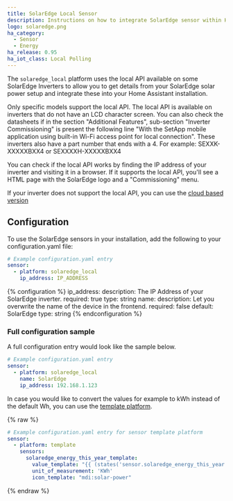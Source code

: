 ```yaml
---
title: SolarEdge Local Sensor
description: Instructions on how to integrate SolarEdge sensor within Home Assistant via Local API.
logo: solaredge.png
ha_category:
  - Sensor
  - Energy
ha_release: 0.95
ha_iot_class: Local Polling
---
```


The `solaredge_local` platform uses the local API available on some SolarEdge Inverters to allow you to get details from your SolarEdge solar power setup and integrate these into your Home Assistant installation.

Only specific models support the local API. The local API is available on inverters that do not have an LCD character screen. You can also  check the datasheets if in the section "Additional Features", sub-section "Inverter Commissioning" is present the following line "With the SetApp mobile application using built-in Wi-Fi access point for local connection". These inverters also have a part number that ends with a 4. For example: SEXXK-XXXXXBXX4 or SEXXXXH-XXXXXBXX4

You can check if the local API works by finding the IP address of your inverter and visiting it in a browser. If it supports the local API, you'll see a HTML page with the SolarEdge logo and a "Commissioning" menu. 

<div class='note'>
  
If your inverter does not support the local API, you can use the [cloud based version](/integrations/solaredge/)

</div>


## Configuration

To use the SolarEdge sensors in your installation, add the following to your configuration.yaml file:

```yaml
# Example configuration.yaml entry
sensor:
  - platform: solaredge_local
    ip_address: IP_ADDRESS
```

{% configuration %}
ip_address:
  description: The IP Address of your SolarEdge inverter.
  required: true
  type: string
name:
  description: Let you overwrite the name of the device in the frontend.
  required: false
  default: SolarEdge
  type: string
{% endconfiguration %}

### Full configuration sample

A full configuration entry would look like the sample below.

```yaml
# Example configuration.yaml entry
sensor:
  - platform: solaredge_local
    name: SolarEdge
    ip_address: 192.168.1.123
```

In case you would like to convert the values for example to kWh instead of the default Wh, you can use the [template platform](/integrations/template).

{% raw %}
```yaml
# Example configuration.yaml entry for sensor template platform
sensor:
  - platform: template
    sensors:
      solaredge_energy_this_year_template:
        value_template: "{{ (states('sensor.solaredge_energy_this_year') | float / 1000) | round(2) }}"
        unit_of_measurement: 'KWh'
        icon_template: "mdi:solar-power"
```
{% endraw %}
